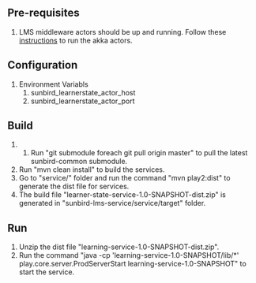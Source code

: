 ## Pre-requisites
1. LMS middleware actors should be up and running. Follow these [instructions](https://github.com/project-sunbird/sunbird-lms-mw/blob/master/setup.md) to run the akka actors.

## Configuration
1. Environment Variabls
    1. sunbird_learnerstate_actor_host
    2. sunbird_learnerstate_actor_port

## Build
1. 1. Run "git submodule foreach git pull origin master" to pull the latest sunbird-common submodule.
2. Run "mvn clean install" to build the services.
3. Go to "service/" folder and run the command "mvn play2:dist" to generate the dist file for services.
4. The build file "learner-state-service-1.0-SNAPSHOT-dist.zip" is generated in "sunbird-lms-service/service/target" folder.

## Run
1. Unzip the dist file "learning-service-1.0-SNAPSHOT-dist.zip".
2. Run the command "java -cp 'learning-service-1.0-SNAPSHOT/lib/*' play.core.server.ProdServerStart learning-service-1.0-SNAPSHOT" to start the service.
